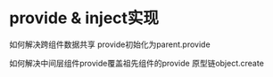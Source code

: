# provide & inject实现

如何解决跨组件数据共享 provide初始化为parent.provide

如何解决中间层组件provide覆盖祖先组件的provide  原型链object.create


